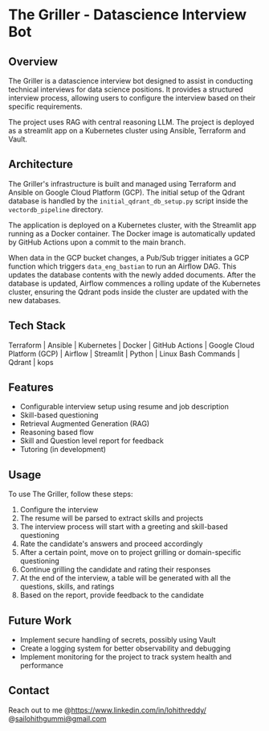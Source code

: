 # The Griller - Datascience Interview Bot

## Overview

The Griller is a datascience interview bot designed to assist in conducting technical interviews for data science positions. It provides a structured interview process, allowing users to configure the interview based on their specific requirements.

The project uses RAG with central reasoning LLM. The project is deployed as a streamlit app on a Kubernetes cluster using Ansible, Terraform and Vault.

## Architecture

The Griller's infrastructure is built and managed using Terraform and Ansible on Google Cloud Platform (GCP). The initial setup of the Qdrant database is handled by the `initial_qdrant_db_setup.py` script inside the `vectordb_pipeline` directory.

The application is deployed on a Kubernetes cluster, with the Streamlit app running as a Docker container. The Docker image is automatically updated by GitHub Actions upon a commit to the main branch.

When data in the GCP bucket changes, a Pub/Sub trigger initiates a GCP function which triggers `data_eng_bastian` to run an Airflow DAG. This updates the database contents with the newly added documents. After the database is updated, Airflow commences a rolling update of the Kubernetes cluster, ensuring the Qdrant pods inside the cluster are updated with the new databases.

## Tech Stack

Terraform | Ansible | Kubernetes | Docker | GitHub Actions | Google Cloud Platform (GCP) | Airflow | Streamlit | Python | Linux Bash Commands | Qdrant | kops

## Features

- Configurable interview setup using resume and job description
- Skill-based questioning
- Retrieval Augmented Generation (RAG)
- Reasoning based flow
- Skill and Question level report for feedback
- Tutoring (in development)

## Usage

To use The Griller, follow these steps:

1. Configure the interview
2. The resume will be parsed to extract skills and projects
3. The interview process will start with a greeting and skill-based questioning
4. Rate the candidate's answers and proceed accordingly
5. After a certain point, move on to project grilling or domain-specific questioning
6. Continue grilling the candidate and rating their responses
7. At the end of the interview, a table will be generated with all the questions, skills, and ratings
8. Based on the report, provide feedback to the candidate

## Future Work

- Implement secure handling of secrets, possibly using Vault
- Create a logging system for better observability and debugging
- Implement monitoring for the project to track system health and performance

## Contact

Reach out to me @https://www.linkedin.com/in/lohithreddy/ @sailohithgummi@gmail.com
